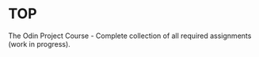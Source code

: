 # TOP
The Odin Project Course - Complete collection of all required assignments (work in progress).
